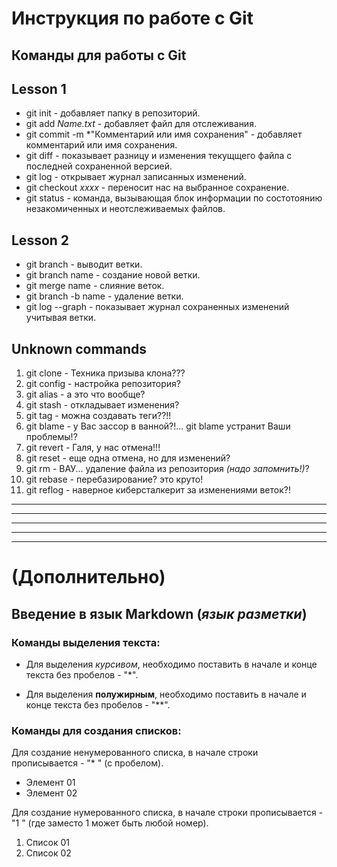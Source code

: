 # Инструкция по работе с Git



## Команды для работы с Git

## Lesson 1

* git init - добавляет папку в репозиторий. 
* git add *Name.txt* - добавляет файл для отслеживания.
* git commit -m *"Комментарий или имя сохранения" - добавляет комментарий или имя сохранения.
* git diff - показывает разницу и изменения текущщего файла с последней сохраненной версией.
* git log - открывает журнал записанных изменений.
* git checkout *xxxx* - переносит нас на выбранное сохранение.
* git status - команда, вызывающая блок информации по состотоянию незакомиченных и неотслеживаемых файлов.


## Lesson 2
* git branch - выводит ветки.
* git branch name - создание новой ветки.
* git merge name - слияние веток.
* git branch -b name - удаление ветки.
* git log --graph - показывает журнал сохраненных изменений учитывая ветки.


## Unknown commands
1. git clone - Техника призыва клона???
2. git config - настройка репозитория?
3. git alias - а это что вообще?
4. git stash - откладывает изменения?
5. git tag - можна создавать теги??!!
6. git blame - у Вас зассор в ванной?!... git blame устранит Ваши проблемы!?
7. git revert - Галя, у нас отмена!!!
8. git reset - еще одна отмена, но для изменений?
9. git rm - ВАУ... удаление файла из репозитория *(надо запомнить!)*?
10. git rebase - перебазирование? это круто!
11. git reflog - наверное киберсталкерит за изменениями веток?!


---
---
---
---
---


# (Дополнительно)
## Введение в язык Markdown (*язык разметки*)
### Команды выделения текста:

* Для выделения *курсивом*, необходимо поставить в начале и конце текста без пробелов - "*".

* Для выделения **полужирным**, необходимо поставить в начале и конце текста без пробелов - "**".

### Команды для создания списков:

Для создание ненумерованного списка, в начале строки прописывается - "* " (с пробелом). 
* Элемент 01
* Элемент 02

Для создание нумерованного списка, в начале строки прописывается - "1 " (где заместо 1 может быть любой номер). 

1. Список 01
2. Список 02



